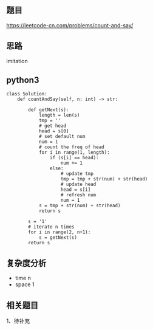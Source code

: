## 题目
https://leetcode-cn.com/problems/count-and-say/

## 思路
imitation

## python3
```python3
class Solution:
    def countAndSay(self, n: int) -> str:
    
        def getNext(s):
            length = len(s)
            tmp = ''
            # get head
            head = s[0]
            # set default num
            num = 1
            # count the freq of head
            for i in range(1, length):
                if (s[i] == head):
                    num += 1
                else:
                    # update tmp
                    tmp = tmp + str(num) + str(head)
                    # update head
                    head = s[i]
                    # refresh num
                    num = 1
            s = tmp + str(num) + str(head)
            return s

        s = '1'
        # iterate n times
        for i in range(2, n+1):
            s = getNext(s)
        return s    
```

## 复杂度分析
* time n
* space 1

## 相关题目
1、待补充

